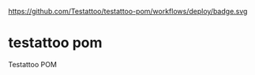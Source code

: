 https://github.com/Testattoo/testattoo-pom/workflows/deploy/badge.svg

# testattoo pom
Testattoo POM
